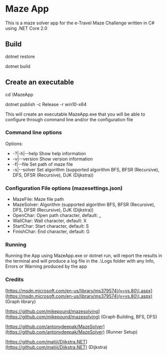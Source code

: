# Maze App

This is a maze solver app for the e-Travel Maze Challenge written in C# using .NET Core 2.0 

## Build

dotnet restore

dotnet build

## Create an executable

cd \MazeApp

dotnet publish -c Release -r win10-x64

This will create an executable MazeApp.exe that you will be able to configure through command line and/or the configuration file 

### Command line options

Options:

-  -?|-h|--help          Show help information  
-  -v|--version          Show version information
-  -f|--file <file>      Set path of maze file  
-  -s|--solver <solver>  Set algorithm (supported algorithm BFS, BFSR (Recursive), DFS, DFSR (Recursive), DJK (Dijkstra))
  
### Configuration File options (mazesettings.json)

-  MazeFile: Maze file path
-  MazeSolver: Algorithm (supported algorithm BFS, BFSR (Recursive), DFS, DFSR (Recursive), DJK (Dijkstra))
-  OpenChar: Open path character, default: _
-  WallChar: Wall character, default: X
-  StartChar: Start character, default: S
-  FinishChar: End character, default: G

### Running

Running the App using MazeApp.exe or dotnet run, will report the results in the terminal and will produce a log file in the .\Logs folder with any Info, Errors or Warning produced by the app


### Credits

[https://msdn.microsoft.com/en-us/library/ms379574\(v=vs.80\).aspx](https://msdn.microsoft.com/en-us/library/ms379574\(v=vs.80\).aspx) (Graph library)

[https://github.com/mikepound/mazesolving](https://github.com/mikepound/mazesolving) (Graph Building, BFS, DFS)

[https://github.com/antonydeepak/MazeSolver](https://github.com/antonydeepak/MazeSolver) (Runner Setup)

[https://github.com/matiii/Dijkstra.NET](https://github.com/matiii/Dijkstra.NET) (Dijkstra) 

